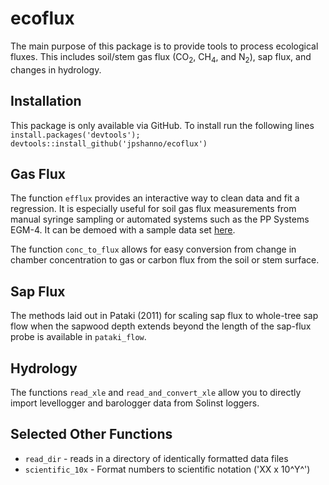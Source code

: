 # ecoflux

The main purpose of this package is to provide tools to process ecological fluxes. This includes soil/stem gas flux (CO<sub>2</sub>, CH<sub>4</sub>, and N<sub>2</sub>), sap flux, and changes in hydrology.

## Installation  
This package is only available via GitHub. To install run the following lines <code>install.packages('devtools'); devtools::install_github('jpshanno/ecoflux')</code>  

## Gas Flux   
The function <code>efflux</code> provides an interactive way to clean data and fit a regression. It is especially useful for soil gas flux measurements from manual syringe sampling or automated systems such as the PP Systems EGM-4. It can be demoed with a sample data set <a href=http://apps.streamlinedecology.com/efflux>here</a>.  
  
The function <code>conc_to_flux</code> allows for easy conversion from change in chamber concentration to gas or carbon flux from the soil or stem surface.

## Sap Flux  
The methods laid out in Pataki (2011) for scaling sap flux to whole-tree sap flow when the sapwood depth extends beyond the length of the sap-flux probe is available in <code>pataki_flow</code>.

## Hydrology  
The functions <code>read_xle</code> and <code>read_and_convert_xle</code> allow you to directly import levellogger and barologger data from Solinst loggers.

## Selected Other Functions  
- <code>read_dir</code> - reads in a directory of identically formatted data files  
- <code>scientific_10x</code> - Format numbers to scientific notation ('XX x 10^Y^')
